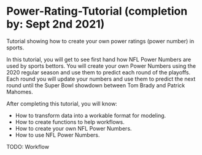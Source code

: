 # Power-Rating-Tutorial (completion by: Sept 2nd 2021)
Tutorial showing how to create your own power ratings (power number) in sports.



In this tutorial, you will get to see first hand how NFL Power Numbers are used by sports bettors. You will create your own Power Numbers using the 2020 regular season and use them to predict each round of the playoffs. Each round you will update your numbers and use them to predict the next round until the Super Bowl showdown between Tom Brady and Patrick Mahomes.


After completing this tutorial, you will know:

- How to transform data into a workable format for modeling.
- How to create functions to help workflows.
- How to create your own NFL Power Numbers.
- How to use NFL Power Numbers.

TODO: Workflow
